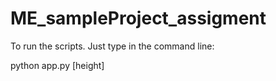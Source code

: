 # ME_sampleProject_assigment

To run the scripts. Just type in the command line:

python app.py [height]
  
  

